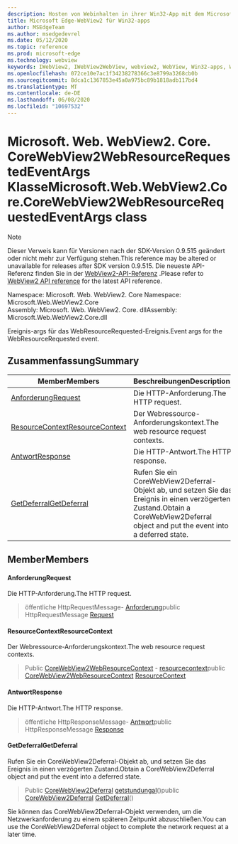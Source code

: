 ```yaml
---
description: Hosten von Webinhalten in ihrer Win32-App mit dem Microsoft Edge WebView2-Steuerelement
title: Microsoft Edge-WebView2 für Win32-apps
author: MSEdgeTeam
ms.author: msedgedevrel
ms.date: 05/12/2020
ms.topic: reference
ms.prod: microsoft-edge
ms.technology: webview
keywords: IWebView2, IWebView2WebView, webview2, WebView, Win32-apps, Win32, Edge, ICoreWebView2, ICoreWebView2Controller, Browser-Steuerelement, Edge-HTML
ms.openlocfilehash: 072ce10e7ac1f34238278366c3e8799a3268cb0b
ms.sourcegitcommit: 8dca1c1367853e45a0a975bc89b1818adb117bd4
ms.translationtype: MT
ms.contentlocale: de-DE
ms.lasthandoff: 06/08/2020
ms.locfileid: "10697532"
---
```

# <span data-ttu-id="4cc9a-104">Microsoft. Web. WebView2. Core. CoreWebView2WebResourceRequestedEventArgs Klasse</span><span class="sxs-lookup"><span data-stu-id="4cc9a-104">Microsoft.Web.WebView2.Core.CoreWebView2WebResourceRequestedEventArgs class</span></span> 

> [!NOTE]
> <span data-ttu-id="4cc9a-105">Dieser Verweis kann für Versionen nach der SDK-Version 0.9.515 geändert oder nicht mehr zur Verfügung stehen.</span><span class="sxs-lookup"><span data-stu-id="4cc9a-105">This reference may be altered or unavailable for releases after SDK version 0.9.515.</span></span> <span data-ttu-id="4cc9a-106">Die neueste API-Referenz finden Sie in der [WebView2-API-Referenz](../../../webview2-api-reference.md) .</span><span class="sxs-lookup"><span data-stu-id="4cc9a-106">Please refer to [WebView2 API reference](../../../webview2-api-reference.md) for the latest API reference.</span></span>

<span data-ttu-id="4cc9a-107">Namespace: Microsoft. Web. WebView2. Core </span><span class="sxs-lookup"><span data-stu-id="4cc9a-107">Namespace: Microsoft.Web.WebView2.Core</span></span>\
<span data-ttu-id="4cc9a-108">Assembly: Microsoft. Web. WebView2. Core. dll</span><span class="sxs-lookup"><span data-stu-id="4cc9a-108">Assembly: Microsoft.Web.WebView2.Core.dll</span></span>

<span data-ttu-id="4cc9a-109">Ereignis-args für das WebResourceRequested-Ereignis.</span><span class="sxs-lookup"><span data-stu-id="4cc9a-109">Event args for the WebResourceRequested event.</span></span>

## <span data-ttu-id="4cc9a-110">Zusammenfassung</span><span class="sxs-lookup"><span data-stu-id="4cc9a-110">Summary</span></span>

 <span data-ttu-id="4cc9a-111">Member</span><span class="sxs-lookup"><span data-stu-id="4cc9a-111">Members</span></span>                        | <span data-ttu-id="4cc9a-112">Beschreibungen</span><span class="sxs-lookup"><span data-stu-id="4cc9a-112">Descriptions</span></span>
--------------------------------|---------------------------------------------
[<span data-ttu-id="4cc9a-113">Anforderung</span><span class="sxs-lookup"><span data-stu-id="4cc9a-113">Request</span></span>](#request) | <span data-ttu-id="4cc9a-114">Die HTTP-Anforderung.</span><span class="sxs-lookup"><span data-stu-id="4cc9a-114">The HTTP request.</span></span>
[<span data-ttu-id="4cc9a-115">ResourceContext</span><span class="sxs-lookup"><span data-stu-id="4cc9a-115">ResourceContext</span></span>](#resourcecontext) | <span data-ttu-id="4cc9a-116">Der Webressource-Anforderungskontext.</span><span class="sxs-lookup"><span data-stu-id="4cc9a-116">The web resource request contexts.</span></span>
[<span data-ttu-id="4cc9a-117">Antwort</span><span class="sxs-lookup"><span data-stu-id="4cc9a-117">Response</span></span>](#response) | <span data-ttu-id="4cc9a-118">Die HTTP-Antwort.</span><span class="sxs-lookup"><span data-stu-id="4cc9a-118">The HTTP response.</span></span>
[<span data-ttu-id="4cc9a-119">GetDeferral</span><span class="sxs-lookup"><span data-stu-id="4cc9a-119">GetDeferral</span></span>](#getdeferral) | <span data-ttu-id="4cc9a-120">Rufen Sie ein CoreWebView2Deferral-Objekt ab, und setzen Sie das Ereignis in einen verzögerten Zustand.</span><span class="sxs-lookup"><span data-stu-id="4cc9a-120">Obtain a CoreWebView2Deferral object and put the event into a deferred state.</span></span>

## <span data-ttu-id="4cc9a-121">Member</span><span class="sxs-lookup"><span data-stu-id="4cc9a-121">Members</span></span>

#### <span data-ttu-id="4cc9a-122">Anforderung</span><span class="sxs-lookup"><span data-stu-id="4cc9a-122">Request</span></span> 

<span data-ttu-id="4cc9a-123">Die HTTP-Anforderung.</span><span class="sxs-lookup"><span data-stu-id="4cc9a-123">The HTTP request.</span></span>

> <span data-ttu-id="4cc9a-124">öffentliche HttpRequestMessage- [Anforderung](#request)</span><span class="sxs-lookup"><span data-stu-id="4cc9a-124">public HttpRequestMessage [Request](#request)</span></span>

#### <span data-ttu-id="4cc9a-125">ResourceContext</span><span class="sxs-lookup"><span data-stu-id="4cc9a-125">ResourceContext</span></span> 

<span data-ttu-id="4cc9a-126">Der Webressource-Anforderungskontext.</span><span class="sxs-lookup"><span data-stu-id="4cc9a-126">The web resource request contexts.</span></span>

> <span data-ttu-id="4cc9a-127">Public [CoreWebView2WebResourceContext](./namespace-microsoft-web-webview2-core.md) - [resourcecontext](#resourcecontext)</span><span class="sxs-lookup"><span data-stu-id="4cc9a-127">public [CoreWebView2WebResourceContext](./namespace-microsoft-web-webview2-core.md) [ResourceContext](#resourcecontext)</span></span>

#### <span data-ttu-id="4cc9a-128">Antwort</span><span class="sxs-lookup"><span data-stu-id="4cc9a-128">Response</span></span> 

<span data-ttu-id="4cc9a-129">Die HTTP-Antwort.</span><span class="sxs-lookup"><span data-stu-id="4cc9a-129">The HTTP response.</span></span>

> <span data-ttu-id="4cc9a-130">öffentliche HttpResponseMessage- [Antwort](#response)</span><span class="sxs-lookup"><span data-stu-id="4cc9a-130">public HttpResponseMessage [Response](#response)</span></span>

#### <span data-ttu-id="4cc9a-131">GetDeferral</span><span class="sxs-lookup"><span data-stu-id="4cc9a-131">GetDeferral</span></span> 

<span data-ttu-id="4cc9a-132">Rufen Sie ein CoreWebView2Deferral-Objekt ab, und setzen Sie das Ereignis in einen verzögerten Zustand.</span><span class="sxs-lookup"><span data-stu-id="4cc9a-132">Obtain a CoreWebView2Deferral object and put the event into a deferred state.</span></span>

> <span data-ttu-id="4cc9a-133">Public [CoreWebView2Deferral](microsoft-web-webview2-core-corewebview2deferral.md) [getstundungal](#getdeferral)()</span><span class="sxs-lookup"><span data-stu-id="4cc9a-133">public [CoreWebView2Deferral](microsoft-web-webview2-core-corewebview2deferral.md) [GetDeferral](#getdeferral)()</span></span>

<span data-ttu-id="4cc9a-134">Sie können das CoreWebView2Deferral-Objekt verwenden, um die Netzwerkanforderung zu einem späteren Zeitpunkt abzuschließen.</span><span class="sxs-lookup"><span data-stu-id="4cc9a-134">You can use the CoreWebView2Deferral object to complete the network request at a later time.</span></span>

